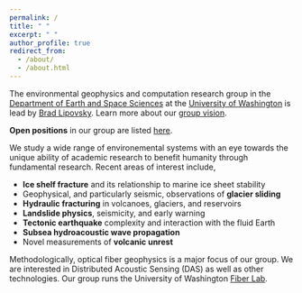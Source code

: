 ```yaml
---
permalink: /
title: " "
excerpt: " "
author_profile: true
redirect_from: 
  - /about/
  - /about.html
---
```


The environmental geophysics and computation research group in the [Department of Earth and Space Sciences](http://ess.uw.edu) at the [University of Washington](http://washington.edu) is lead by [Brad Lipovsky](https://www.ess.washington.edu/people/profile.php?pid=lipovsky--brad). Learn more about our [group vision](https://github.com/bradlipovsky/group-vision/blob/main/group-vision.md).  

**Open positions** in our group are listed [here](hiring.md).

We study a wide range of environemental systems with an eye towards the unique ability of academic research to benefit humanity through fundamental research.  Recent areas of interest include,

* __Ice shelf fracture__ and its relationship to marine ice sheet stability
* Geophysical, and particularly seismic, observations of __glacier sliding__
* __Hydraulic fracturing__ in volcanoes, glaciers, and reservoirs
* __Landslide physics__, seismicity, and early warning
* __Tectonic earthquake__ complexity and interaction with the fluid Earth
* __Subsea hydroacoustic wave propagation__
* Novel measurements of __volcanic unrest__

Methodologically, optical fiber geophysics is a major focus of our group. We are interested in Distributed Acoustic Sensing (DAS) as well as other technologies.  Our group runs the University of Washington [Fiber Lab](http://psf.uw.edu).
